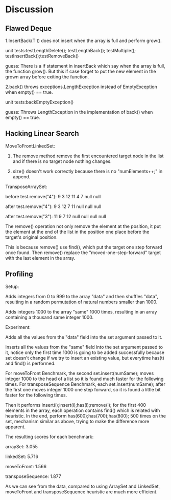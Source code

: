 # Discussion

## Flawed Deque
1.InsertBack(T t) does not insert when the array is full and perform grow().

unit tests:testLengthDelete(); testLengthBack(); testMultiple(); testInsertBack();testRemoveBack()

guess: There is a if statement in insertBack which say when the array is full, the function grow(). But this if case forget to put the new element in the grown array before exiting the function.

2.back() throws exceptions.LengthException instead of EmptyException when empty() == true.

unit tests:backEmptyException()

guess: Throws LengthException in the implementation of back() when empty() == true.


## Hacking Linear Search
MoveToFrontLinkedSet:

1. The remove method remove the first encountered target node in the list and if there is no target node nothing changes.

2. size() doesn't work correctly because there is no "numElements++;" in append.

TransposeArraySet:

before test.remove("4"):
9 3 12 11 4 7 null null

after test.remove("4"):
9 3 12 7 11 null null null

after test.remove("3"):
11 9 7 12 null null null null

The remove() operation not only remove the element at the position, it put the element at the end of the list in the position one place before the target's original position.

This is because remove() use find(), which put the target one step forward once found. Then remove() replace the "moved-one-step-forward" target with the last element in the array.
## Profiling

Setup:

Adds integers from 0 to 999 to the array "data" and then shuffles "data", resulting in a random permutation of natural numbers smaller than 1000. 

Adds integers 1000 to the array "same" 1000 times, resulting in an array containing a thousand same integer 1000.


Experiment:

Adds all the values from the "data" field into the set argument passed to it.

Inserts all the values from the "same" field into the set argument passed to it, notice only the first time 1000 is going to be added successfully because set doesn't change if we try to insert an existing value, but everytime has(t) and find() is performed.

For moveToFront Benchmark, the second set.insert(numSame); moves integer 1000 to the head of a list so it is found much faster for the following times.
For transposeSequence Benchmark, each set.insert(numSame); after the first one moves integer 1000 one step forward, so it is found a little bit faster for the following times.

Then it performs insert(i);insert(i);has(i);remove(i); for the first 400 elements in the array, each operation contains find() which is related with heuristic. 
In the end, perform has(600);has(700);has(800); 500 times on the set, mechanism similar as above, trying to make the difference more apparent.

The resulting scores for each benchmark:

arraySet: 3.055

linkedSet: 5.716      

moveToFront: 1.566  

transposeSequence: 1.877

As we can see from the data, compared to using ArraySet and LinkedSet, moveToFront and transposeSequence heuristic are much more efficient.